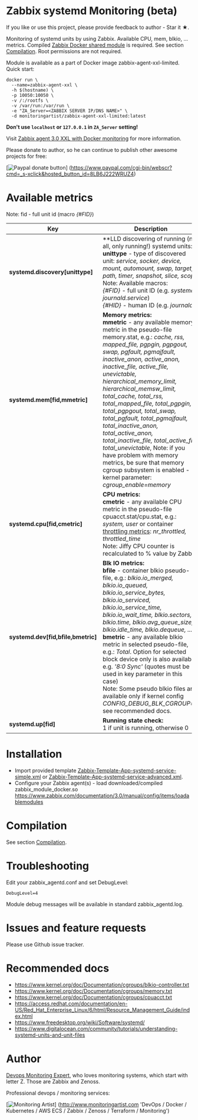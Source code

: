 Zabbix systemd Monitoring (beta)
================================

If you like or use this project, please provide feedback to author - Star it ★.

Monitoring of systemd units by using Zabbix. Available CPU, mem,
blkio, ... metrics. Compiled [Zabbix Docker shared module](https://github.com/monitoringartist/zabbix-docker-monitoring)
is required. See section [Compilation](https://github.com/monitoringartist/zabbix-docker-monitoring#compilation).
Root permissions are not required.

Module is available as a part of Docker image zabbix-agent-xxl-limited. Quick start:

```
docker run \
  --name=zabbix-agent-xxl \
  -h $(hostname) \
  -p 10050:10050 \
  -v /:/rootfs \
  -v /var/run:/var/run \
  -e "ZA_Server=<ZABBIX SERVER IP/DNS NAME>" \
  -d monitoringartist/zabbix-agent-xxl-limited:latest
```

**Don't use `localhost` or `127.0.0.1` in `ZA_Server` setting!**

Visit [Zabbix agent 3.0 XXL with Docker monitoring](https://github.com/monitoringartist/zabbix-agent-xxl) for more information.

Please donate to author, so he can continue to publish other awesome projects
for free:

[![Paypal donate button](http://jangaraj.com/img/github-donate-button02.png)]
(https://www.paypal.com/cgi-bin/webscr?cmd=_s-xclick&hosted_button_id=8LB6J222WRUZ4)

Available metrics
=================

Note: fid - full unit id (macro *{#FID}*)

| Key | Description |
| --- | ----------- |
| **systemd.discovery[unittype]** | **LLD discovering of running (not all, only running!) systemd units:<br>**unittype** - type of discovered unit: *service, socker, device, mount, automount, swap, target, path, timer, snapshot, slice, scope*<br>Note: Available macros:<br>*{#FID}* - full unit ID (e.g. *systemd-journald.service*)<br>*{#HID}* - human ID (e.g. *journald*) |
| **systemd.mem[fid,mmetric]** | **Memory metrics:**<br>**mmetric** - any available memory metric in the pseudo-file memory.stat, e.g.: *cache, rss, mapped_file, pgpgin, pgpgout, swap, pgfault, pgmajfault, inactive_anon, active_anon, inactive_file, active_file, unevictable, hierarchical_memory_limit, hierarchical_memsw_limit, total_cache, total_rss, total_mapped_file, total_pgpgin, total_pgpgout, total_swap, total_pgfault, total_pgmajfault, total_inactive_anon, total_active_anon, total_inactive_file, total_active_file, total_unevictable*, Note: if you have problem with memory metrics, be sure that memory cgroup subsystem is enabled - kernel parameter: *cgroup_enable=memory* |
| **systemd.cpu[fid,cmetric]** | **CPU metrics:**<br>**cmetric** - any available CPU metric in the pseudo-file cpuacct.stat/cpu.stat, e.g.: *system, user* or container [throttling metrics](https://access.redhat.com/documentation/en-US/Red_Hat_Enterprise_Linux/6/html/Resource_Management_Guide/sec-cpu.html): *nr_throttled, throttled_time*<br>Note: Jiffy CPU counter is recalculated to % value by Zabbix. |
| **systemd.dev[fid,bfile,bmetric]** | **Blk IO metrics:**<br>**bfile** - container blkio pseudo-file, e.g.: *blkio.io_merged, blkio.io_queued, blkio.io_service_bytes, blkio.io_serviced, blkio.io_service_time, blkio.io_wait_time, blkio.sectors, blkio.time, blkio.avg_queue_size, blkio.idle_time, blkio.dequeue, ...*<br>**bmetric** - any available blkio metric in selected pseudo-file, e.g.: *Total*. Option for selected block device only is also available e.g. *'8:0 Sync'* (quotes must be used in key parameter in this case)<br>Note: Some pseudo blkio files are available only if kernel config *CONFIG_DEBUG_BLK_CGROUP=y*, see recommended docs. |
| **systemd.up[fid]** | **Running state check:**<br>1 if unit is running, otherwise 0 |

Installation
============

* Import provided template [Zabbix-Template-App-systemd-service-simple.xml](https://raw.githubusercontent.com/monitoringartist/zabbix-systemd-monitoring/master/template/Zabbix-Template-App-systemd-service-simple.xml)
or [Zabbix-Template-App-systemd-service-advanced.xml](https://raw.githubusercontent.com/monitoringartist/zabbix-systemd-monitoring/master/template/Zabbix-Template-App-systemd-service-advanced.xml).
* Configure your Zabbix agent(s) - load downloaded/compiled
zabbix_module_docker.so<br>
https://www.zabbix.com/documentation/3.0/manual/config/items/loadablemodules  

Compilation
===========

See section [Compilation](https://github.com/monitoringartist/zabbix-docker-monitoring#compilation).

Troubleshooting
===============

Edit your zabbix_agentd.conf and set DebugLevel:

    DebugLevel=4

Module debug messages will be available in standard zabbix_agentd.log.

Issues and feature requests
===========================

Please use Github issue tracker.

Recommended docs
===============

- https://www.kernel.org/doc/Documentation/cgroups/blkio-controller.txt
- https://www.kernel.org/doc/Documentation/cgroups/memory.txt
- https://www.kernel.org/doc/Documentation/cgroups/cpuacct.txt
- https://access.redhat.com/documentation/en-US/Red_Hat_Enterprise_Linux/6/html/Resource_Management_Guide/index.html
- https://www.freedesktop.org/wiki/Software/systemd/
- https://www.digitalocean.com/community/tutorials/understanding-systemd-units-and-unit-files

Author
======

[Devops Monitoring Expert](http://www.jangaraj.com 'DevOps / Docker / Kubernetes / AWS ECS / Zabbix / Zenoss / Terraform / Monitoring'),
who loves monitoring systems, which start with letter Z. Those are Zabbix and Zenoss.

Professional devops / monitoring services:

[![Monitoring Artist](http://monitoringartist.com/img/github-monitoring-artist-logo.jpg)]
(http://www.monitoringartist.com 'DevOps / Docker / Kubernetes / AWS ECS / Zabbix / Zenoss / Terraform / Monitoring')
